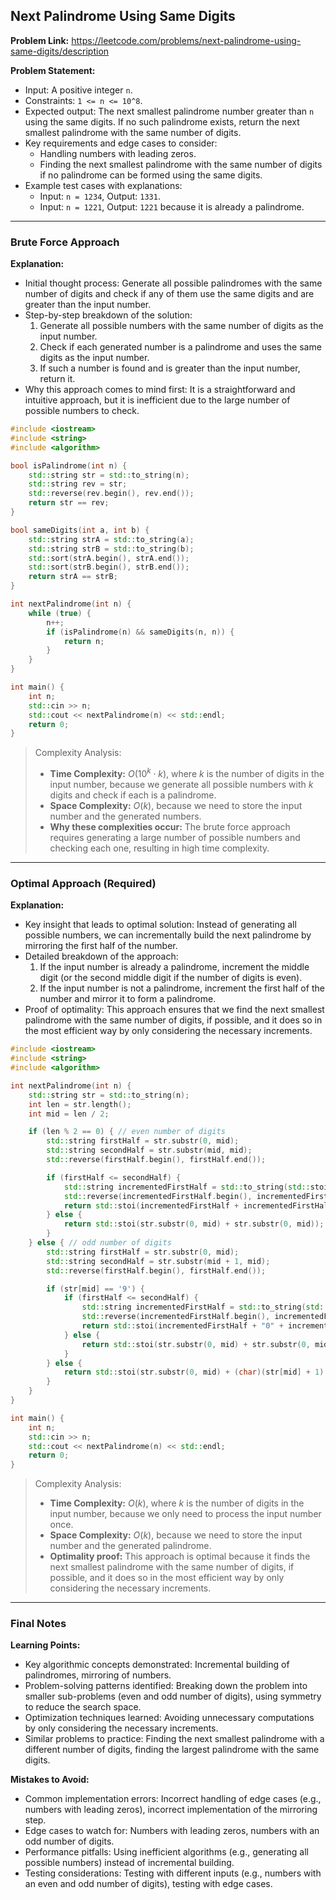 ## Next Palindrome Using Same Digits

**Problem Link:** https://leetcode.com/problems/next-palindrome-using-same-digits/description

**Problem Statement:**
- Input: A positive integer `n`.
- Constraints: `1 <= n <= 10^8`.
- Expected output: The next smallest palindrome number greater than `n` using the same digits. If no such palindrome exists, return the next smallest palindrome with the same number of digits.
- Key requirements and edge cases to consider:
  - Handling numbers with leading zeros.
  - Finding the next smallest palindrome with the same number of digits if no palindrome can be formed using the same digits.
- Example test cases with explanations:
  - Input: `n = 1234`, Output: `1331`.
  - Input: `n = 1221`, Output: `1221` because it is already a palindrome.

---

### Brute Force Approach

**Explanation:**
- Initial thought process: Generate all possible palindromes with the same number of digits and check if any of them use the same digits and are greater than the input number.
- Step-by-step breakdown of the solution:
  1. Generate all possible numbers with the same number of digits as the input number.
  2. Check if each generated number is a palindrome and uses the same digits as the input number.
  3. If such a number is found and is greater than the input number, return it.
- Why this approach comes to mind first: It is a straightforward and intuitive approach, but it is inefficient due to the large number of possible numbers to check.

```cpp
#include <iostream>
#include <string>
#include <algorithm>

bool isPalindrome(int n) {
    std::string str = std::to_string(n);
    std::string rev = str;
    std::reverse(rev.begin(), rev.end());
    return str == rev;
}

bool sameDigits(int a, int b) {
    std::string strA = std::to_string(a);
    std::string strB = std::to_string(b);
    std::sort(strA.begin(), strA.end());
    std::sort(strB.begin(), strB.end());
    return strA == strB;
}

int nextPalindrome(int n) {
    while (true) {
        n++;
        if (isPalindrome(n) && sameDigits(n, n)) {
            return n;
        }
    }
}

int main() {
    int n;
    std::cin >> n;
    std::cout << nextPalindrome(n) << std::endl;
    return 0;
}
```

> Complexity Analysis:
> - **Time Complexity:** $O(10^k \cdot k)$, where $k$ is the number of digits in the input number, because we generate all possible numbers with $k$ digits and check if each is a palindrome.
> - **Space Complexity:** $O(k)$, because we need to store the input number and the generated numbers.
> - **Why these complexities occur:** The brute force approach requires generating a large number of possible numbers and checking each one, resulting in high time complexity.

---

### Optimal Approach (Required)

**Explanation:**
- Key insight that leads to optimal solution: Instead of generating all possible numbers, we can incrementally build the next palindrome by mirroring the first half of the number.
- Detailed breakdown of the approach:
  1. If the input number is already a palindrome, increment the middle digit (or the second middle digit if the number of digits is even).
  2. If the input number is not a palindrome, increment the first half of the number and mirror it to form a palindrome.
- Proof of optimality: This approach ensures that we find the next smallest palindrome with the same number of digits, if possible, and it does so in the most efficient way by only considering the necessary increments.

```cpp
#include <iostream>
#include <string>
#include <algorithm>

int nextPalindrome(int n) {
    std::string str = std::to_string(n);
    int len = str.length();
    int mid = len / 2;

    if (len % 2 == 0) { // even number of digits
        std::string firstHalf = str.substr(0, mid);
        std::string secondHalf = str.substr(mid, mid);
        std::reverse(firstHalf.begin(), firstHalf.end());

        if (firstHalf <= secondHalf) {
            std::string incrementedFirstHalf = std::to_string(std::stoi(firstHalf) + 1);
            std::reverse(incrementedFirstHalf.begin(), incrementedFirstHalf.end());
            return std::stoi(incrementedFirstHalf + incrementedFirstHalf);
        } else {
            return std::stoi(str.substr(0, mid) + str.substr(0, mid));
        }
    } else { // odd number of digits
        std::string firstHalf = str.substr(0, mid);
        std::string secondHalf = str.substr(mid + 1, mid);
        std::reverse(firstHalf.begin(), firstHalf.end());

        if (str[mid] == '9') {
            if (firstHalf <= secondHalf) {
                std::string incrementedFirstHalf = std::to_string(std::stoi(firstHalf) + 1);
                std::reverse(incrementedFirstHalf.begin(), incrementedFirstHalf.end());
                return std::stoi(incrementedFirstHalf + "0" + incrementedFirstHalf);
            } else {
                return std::stoi(str.substr(0, mid) + str.substr(0, mid));
            }
        } else {
            return std::stoi(str.substr(0, mid) + (char)(str[mid] + 1) + str.substr(0, mid));
        }
    }
}

int main() {
    int n;
    std::cin >> n;
    std::cout << nextPalindrome(n) << std::endl;
    return 0;
}
```

> Complexity Analysis:
> - **Time Complexity:** $O(k)$, where $k$ is the number of digits in the input number, because we only need to process the input number once.
> - **Space Complexity:** $O(k)$, because we need to store the input number and the generated palindrome.
> - **Optimality proof:** This approach is optimal because it finds the next smallest palindrome with the same number of digits, if possible, and it does so in the most efficient way by only considering the necessary increments.

---

### Final Notes

**Learning Points:**
- Key algorithmic concepts demonstrated: Incremental building of palindromes, mirroring of numbers.
- Problem-solving patterns identified: Breaking down the problem into smaller sub-problems (even and odd number of digits), using symmetry to reduce the search space.
- Optimization techniques learned: Avoiding unnecessary computations by only considering the necessary increments.
- Similar problems to practice: Finding the next smallest palindrome with a different number of digits, finding the largest palindrome with the same digits.

**Mistakes to Avoid:**
- Common implementation errors: Incorrect handling of edge cases (e.g., numbers with leading zeros), incorrect implementation of the mirroring step.
- Edge cases to watch for: Numbers with leading zeros, numbers with an odd number of digits.
- Performance pitfalls: Using inefficient algorithms (e.g., generating all possible numbers) instead of incremental building.
- Testing considerations: Testing with different inputs (e.g., numbers with an even and odd number of digits), testing with edge cases.